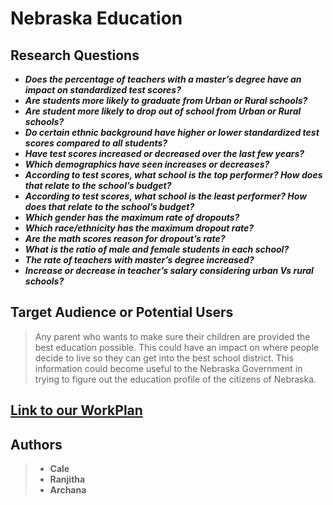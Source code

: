 # Nebraska Education

## **Research Questions**

* _**Does the percentage of teachers with a master’s degree have an impact on standardized test scores?**_
* _**Are students more likely to graduate from Urban or Rural schools?**_
* _**Are student more likely to drop out of school from Urban or Rural schools?**_
* _**Do certain ethnic background have higher or lower standardized test scores compared to all students?**_
* _**Have test scores increased or decreased over the last few years?**_
*	_**Which demographics have seen increases or decreases?**_
* _**According to test scores, what school is the top performer? How does that relate to the school’s budget?**_
* _**According to test scores, what school is the least performer? How does that relate to the school’s budget?**_
* _**Which gender has the maximum rate of dropouts?**_
*	_**Which race/ethnicity has the maximum dropout rate?**_
* _**Are the math scores reason for dropout’s rate?**_
*	_**What is the ratio of male and female students in each school?**_
*	_**The rate of teachers with master’s degree increased?**_
* _**Increase or decrease in teacher’s salary considering urban Vs rural schools?**_

## **Target Audience or Potential Users**

> Any parent who wants to make sure their children are provided the best education possible. This could have an impact on where people decide to live so they can get into the best school district. This information could become useful to the Nebraska Government in trying to figure out the education profile of the citizens of Nebraska.

## [Link to our WorkPlan](https://github.com/ArchanaRaghu512/ISQA8086-Team1/blob/master/Deliverables/WorkPlanAndRQ's/Team%20Project%20Plan%20%26%20Gantt%20Chart.pdf)

## Authors

> * **Cale**
> * **Ranjitha**
> * **Archana**

